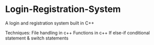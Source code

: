 # Login-Registration-System
A login and registration system built in C++

Techniques:
File handling in c++
Functions in c++
If else-if conditional statement & switch statements
